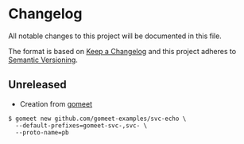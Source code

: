 # Changelog

All notable changes to this project will be documented in this file.

The format is based on [Keep a Changelog](http://keepachangelog.com/)
and this project adheres to [Semantic Versioning](http://semver.org/).

## Unreleased

- Creation from [gomeet](https://github.com/gomeet/gomeet)

```shell
$ gomeet new github.com/gomeet-examples/svc-echo \
  --default-prefixes=gomeet-svc-,svc- \
  --proto-name=pb
```

